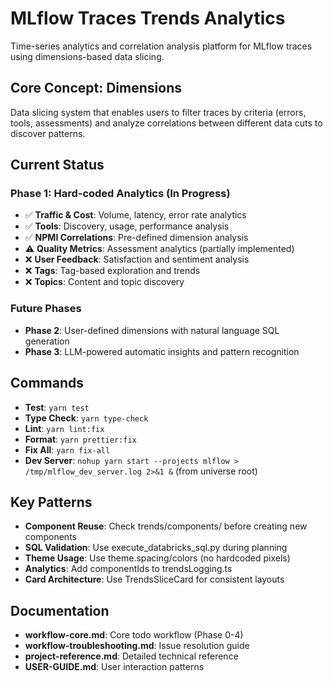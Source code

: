 # MLflow Traces Trends Analytics

Time-series analytics and correlation analysis platform for MLflow traces using dimensions-based data slicing.

## Core Concept: Dimensions
Data slicing system that enables users to filter traces by criteria (errors, tools, assessments) and analyze correlations between different data cuts to discover patterns.

## Current Status

### Phase 1: Hard-coded Analytics (In Progress)
- ✅ **Traffic & Cost**: Volume, latency, error rate analytics
- ✅ **Tools**: Discovery, usage, performance analysis  
- ✅ **NPMI Correlations**: Pre-defined dimension analysis
- ⚠️ **Quality Metrics**: Assessment analytics (partially implemented)
- ❌ **User Feedback**: Satisfaction and sentiment analysis
- ❌ **Tags**: Tag-based exploration and trends
- ❌ **Topics**: Content and topic discovery

### Future Phases
- **Phase 2**: User-defined dimensions with natural language SQL generation
- **Phase 3**: LLM-powered automatic insights and pattern recognition

## Commands
- **Test**: `yarn test`
- **Type Check**: `yarn type-check` 
- **Lint**: `yarn lint:fix`
- **Format**: `yarn prettier:fix`
- **Fix All**: `yarn fix-all`
- **Dev Server**: `nohup yarn start --projects mlflow > /tmp/mlflow_dev_server.log 2>&1 &` (from universe root)

## Key Patterns
- **Component Reuse**: Check trends/components/ before creating new components
- **SQL Validation**: Use execute_databricks_sql.py during planning
- **Theme Usage**: Use theme.spacing/colors (no hardcoded pixels)
- **Analytics**: Add componentIds to trendsLogging.ts
- **Card Architecture**: Use TrendsSliceCard for consistent layouts

## Documentation
- **workflow-core.md**: Core todo workflow (Phase 0-4)
- **workflow-troubleshooting.md**: Issue resolution guide
- **project-reference.md**: Detailed technical reference
- **USER-GUIDE.md**: User interaction patterns

